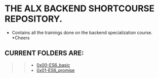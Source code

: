 # THE ALX BACKEND SHORTCOURSE REPOSITORY.
* Contains all the trainings done on the backend specialization course.
*Cheers

## CURRENT FOLDERS ARE:

>> * [0x00-ES6_basic](/0x00-ES6_basic)
>> * [0x01-ES6_promise](/0x01-ES6_promise)
